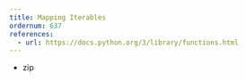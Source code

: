 ```yaml
---
title: Mapping Iterables
ordernum: 637
references:
  - url: https://docs.python.org/3/library/functions.html
---
```




- zip
